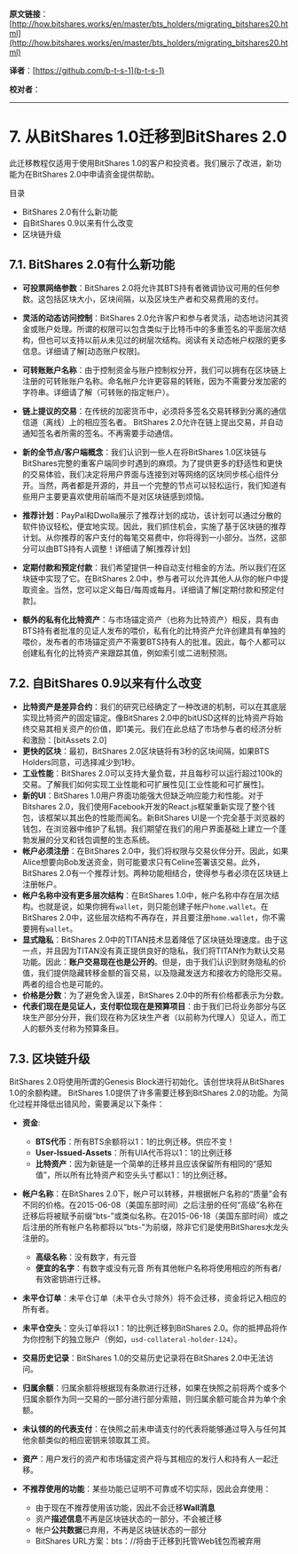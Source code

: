  **原文链接**：[http://how.bitshares.works/en/master/bts_holders/migrating_bitshares20.html](http://how.bitshares.works/en/master/bts_holders/migrating_bitshares20.html)
 
**译者**：[https://github.com/b-t-s-1](b-t-s-1)
 
**校对者**： 
 

***

# 7. 从BitShares 1.0迁移到BitShares 2.0
 
此迁移教程仅适用于使用BitShares 1.0的客户和投资者。我们展示了改进，新功能为在BitShares 2.0中申请资金提供帮助。

目录

* BitShares 2.0有什么新功能
* 自BitShares 0.9以来有什么改变
* 区块链升级

## 7.1. BitShares 2.0有什么新功能

* **可投票网络参数**：BitShares 2.0将允许其BTS持有者微调协议可用的任何参数。这包括区块大小，区块间隔，以及区块生产者和交易费用的支付。

* **灵活的动态访问控制**：BitShares 2.0允许客户和参与者灵活，动态地访问其资金或账户处理。所谓的权限可以包含类似于比特币中的多重签名的平面层次结构，但也可以支持以前从未见过的树层次结构。阅读有关动态帐户权限的更多信息。详细请了解[动态账户权限]。
* **可转账账户名称**：由于控制资金与账户控制权分开，我们可以拥有在区块链上注册的可转账账户名称。命名帐户允许更容易的转账，因为不需要分发加密的字符串。详细请了解（可转账的指定帐户）。
* **链上提议的交易**：在传统的加密货币中，必须将多签名交易转移到分离的通信信道（离线）上的相应签名者。 BitShares 2.0允许在链上提出交易，并自动通知签名者所需的签名。不再需要手动通信。
* **新的全节点/客户端概念**：我们认识到一些人在将BitShares 1.0区块链与BitShares完整的重客户端同步时遇到的麻烦。为了提供更多的舒适性和更快的交易体验，我们决定将用户界面与连接到对等网络的区块同步核心组件分开。当然，两者都是开源的，并且一个完整的节点可以轻松运行，我们知道有些用户主要更喜欢使用前端而不是对区块链感到烦恼。
* **推荐计划**：PayPal和Dwolla展示了推荐计划的成功，该计划可以通过分散的软件协议轻松，便宜地实现。因此，我们抓住机会，实施了基于区块链的推荐计划。从你推荐的客户支付的每笔交易费中，你将得到一小部分。当然，这部分可以由BTS持有人调整！详细请了解[推荐计划]
* **定期付款和预定付款**：我们希望提供一种自动支付租金的方法。所以我们在区块链中实现了它。在BitShares 2.0中，参与者可以允许其他人从你的帐户中提取资金。当然，您可以定义每日/每周或每月。详细请了解[定期付款和预定付款]。
* **额外的私有化比特资产**：与市场锚定资产（也称为比特资产）相反，具有由BTS持有者批准的见证人发布的喂价，私有化的比特资产允许创建具有单独的喂价，发布者的市场锚定资产不需要BTS持有人的批准。因此，每个人都可以创建私有化的比特资产来跟踪其值，例如索引或二进制预测。

## 7.2. 自BitShares 0.9以来有什么改变

* **比特资产是差异合约**：我们的研究已经确定了一种改进的机制，可以在其底层实现比特资产的固定锚定。像BitShares 2.0中的bitUSD这样的比特资产将始终交易其相关资产的价值，即1美元。我们在此总结了市场参与者的经济分析和激励：[bitAssets 2.0]
* **更快的区块**：最初，BitShares 2.0区块链将有3秒的区块间隔，如果BTS Holders同意，可选择减少到1秒。
* **工业性能**：BitShares 2.0可以支持大量负载，并且每秒可以运行超过100k的交易。了解我们如何实现工业性能和可扩展性见[工业性能和可扩展性]。
* **新的UI**：BitShares 1.0用户界面功能强大但缺乏响应能力和性能。对于Bitshares 2.0，我们使用Facebook开发的React.js框架重新实现了整个钱包，该框架以其出色的性能而闻名。新BitShares UI是一个完全基于浏览器的钱包，在浏览器中维护了私钥。我们期望在我们的用户界面基础上建立一个蓬勃发展的分叉和钱包调整的生态系统。
* **帐户必须注册**：在BitShares 2.0中，我们将权限与交易伙伴分开。因此，如果Alice想要向Bob发送资金，则可能要求只有Celine签署该交易。此外，BitShares 2.0有一个推荐计划。两种功能相结合，使得参与者必须在区块链上注册帐户。
* **帐户名称中没有更多层次结构**：在BitShares 1.0中，帐户名称中存在层次结构。也就是说，如果你拥有`wallet`，则只能创建子帐户`home.wallet`。在BitShares 2.0中，这些层次结构不再存在，并且要注册`home.wallet`，你不需要拥有`wallet`。
* **显式隐私**：BitShares 2.0中的TITAN技术显着降低了区块链处理速度。由于这一点，并且因为TITAN没有真正提供良好的隐私，我们将TITAN作为默认交易功能。因此：**账户交易现在也是公开的**。但是，由于我们认识到财务隐私的价值，我们提供隐藏转移金额的盲交易，以及隐藏发送方和接收方的隐形交易。两者的组合也是可能的。
* **价格是分数**：为了避免舍入误差，BitShares 2.0中的所有价格都表示为分数。
* **代表们现在是见证人，支付职位现在是预算项目**：由于我们已将业务部分与区块生产部分分开，我们现在称为区块生产者（以前称为代理人）见证人，而工人的额外支付称为预算条目。

## 7.3. 区块链升级

BitShares 2.0将使用所谓的Genesis Block进行初始化。该创世块将从BitShares 1.0的余额构建。 BitShares 1.0提供了许多需要迁移到BitShares 2.0的功能。为简化过程并降低出错风险，需要满足以下条件：

* **资金**:
  - **BTS代币**：所有BTS余额将以1：1的比例迁移。供应不变！
  - **User-Issued-Assets**：所有UIA代币将以1：1的比例迁移
  - **比特资产**：因为新链是一个简单的迁移并且应该保留所有相同的“感知值”，所以所有比特资产和空头头寸都以1：1的比例迁移。
 
* **帐户名称**：在BitShares 2.0下，帐户可以转移，并根据帐户名称的“质量”会有不同的价格。在2015-06-08（美国东部时间）之后注册的任何“高级”名称在迁移后将被赋予前缀“bts-”或类似名称。在2015-06-18（美国东部时间）或之后注册的所有帐户名称都将以“bts-”为前缀，除非它们是使用BitShares水龙头注册的。
  - **高级名称**：没有数字，有元音
  - **便宜的名字**：有数字或没有元音
  所有其他帐户名称将使用相应的所有者/有效密钥进行迁移。 
* **未平仓订单**：未平仓订单（未平仓头寸除外）将不会迁移，资金将记入相应的所有者。
* **未平仓空头**：空头订单将以1：1的比例迁移到BitShares 2.0。你的抵押品将作为你控制下的独立账户（例如，`usd-collat​​eral-holder-124`）。
* **交易历史记录**：BitShares 1.0的交易历史记录将在BitShares 2.0中无法访问。
* **归属余额**：归属余额将根据现有条款进行迁移，如果在快照之前将两个或多个归属余额作为同一交易的一部分进行部分索赔，则归属余额可能合并为单个余额。
* **未认领的的代表支付**：在快照之前未申请支付的代表将能够通过导入与任何其他余额类似的相应密钥来领取其工资。
* **资产**：用户发行的资产和市场锚定资产将与其相应的发行人和持有人一起迁移。
* **不推荐使用的功能**：某些功能已证明不可靠或不切实际，因此会弃使用：
  - 由于现在不推荐使用该功能，因此不会迁移**Wall消息**
  - 资产**描述信息**不再是区块链状态的一部分，不会被迁移
  - 帐户**公共数据**已弃用，不再是区块链状态的一部分
  - BitShares URL方案：bts：//将由于迁移到托管Web钱包而被弃用